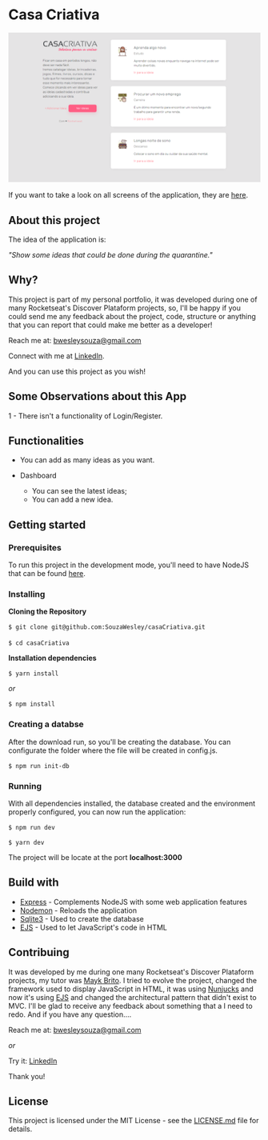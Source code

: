 # Casa Criativa
![Preview-Screen](./public/assets/casaCriativaCover.png)

If you want to take a look on all screens of the application, they are [here](https://drive.google.com/drive/folders/1cBDnWdu2_xXLLA4eH68HtAMJoMyNz-e6?usp=sharing).

## About this project

The idea of the application is:

_"Show some ideas that could be done during the quarantine."_

## Why?

This project is part of my personal portfolio, it was developed during one of many Rocketseat's Discover Plataform projects, so, I'll be happy if you could send me any feedback about the project, code, structure or anything that you can report that could make me better as a developer!

Reach me at: bwesleysouza@gmail.com

Connect with me at [LinkedIn](https://www.linkedin.com/in/bwesleysouza).

And you can use this project as you wish!

## Some Observations about this App

1 - There isn't a functionality of Login/Register.

## Functionalities

- You can add as many ideas as you want.

- Dashboard
    - You can see the latest ideas;
    - You can add a new idea.

## Getting started

### Prerequisites

To run this project in the development mode, you'll need to have NodeJS that can be found [here](https://nodejs.org/en/).

### Installing

**Cloning the Repository**

```
$ git clone git@github.com:SouzaWesley/casaCriativa.git

$ cd casaCriativa
```

**Installation dependencies**

```
$ yarn install
```

_or_

```
$ npm install
```

### Creating a databse

After the download run, so you'll be creating the database. You can configurate the folder where the file will be created in config.js.

```
$ npm run init-db
```

### Running

With all dependencies installed, the database created and the environment properly configured, you can now run the application:

```
$ npm run dev
```

```
$ yarn dev
```

The project will be locate at the port **localhost:3000**

## Build with

- [Express](http://expressjs.com/) - Complements NodeJS with some web application features
- [Nodemon](https://nodemon.io/) - Reloads the application
- [Sqlite3](https://sqlite.org/index.html) - Used to create the database
- [EJS](https://ejs.co/) - Used to let JavaScript's code in HTML 

## Contribuing

It was developed by me during one many Rocketseat's Discover Plataform projects, my tutor was [Mayk Brito](https://github.com/maykbrito). I tried to evolve the project, changed the framework used to display JavaScript in HTML, it was using [Nunjucks](https://mozilla.github.io/nunjucks/) and now it's using [EJS](https://ejs.co/) and changed the architectural pattern that didn't exist to MVC. I'll be glad to receive any feedback about something that a I need to redo. And if you have any question....

Reach me at: bwesleysouza@gmail.com

_or_

Try it: [LinkedIn](https://www.linkedin.com/in/bwesleysouza)

Thank you!

## License

This project is licensed under the MIT License - see the [LICENSE.md](./LICENSE.md) file for details.
